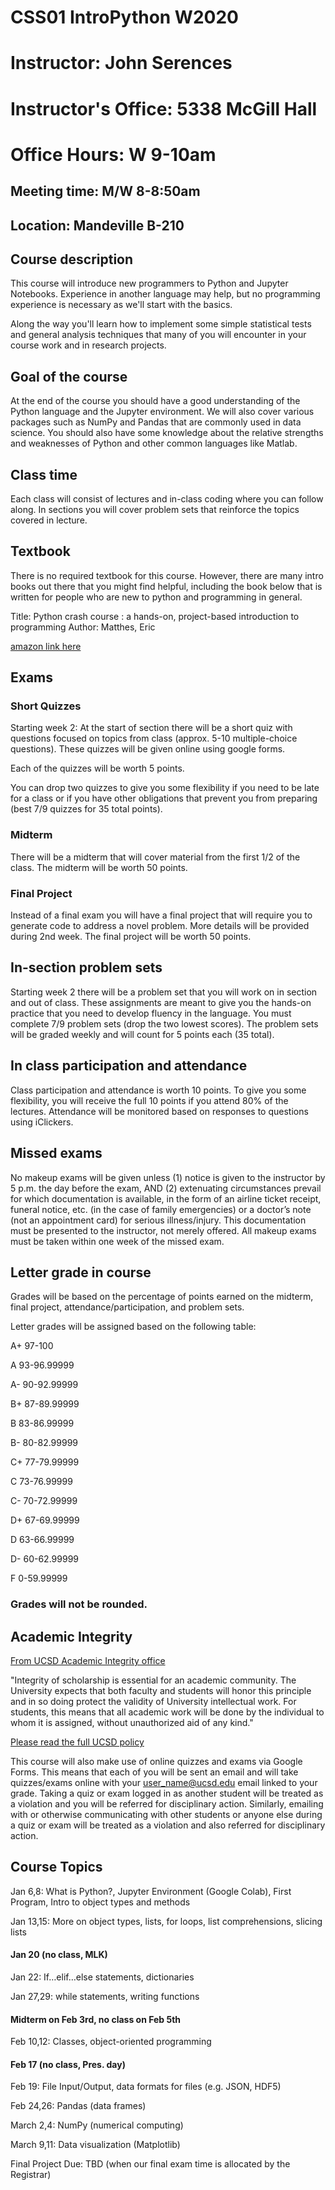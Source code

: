 # CSS01 IntroPython W2020

# Instructor: John Serences 

# Instructor's Office: 5338 McGill Hall 

# Office Hours: W 9-10am

## Meeting time: M/W 8-8:50am

## Location: Mandeville B-210

## Course description
This course will introduce new programmers to Python and Jupyter Notebooks. Experience in another language may help, but no programming experience is necessary as we'll start with the basics. 

Along the way you'll learn how to implement some simple statistical tests and general analysis techniques that many of you will encounter in your course work and in research projects.  

## Goal of the course
At the end of the course you should have a good understanding of the Python language and the Jupyter environment. We will also cover various packages such as NumPy and Pandas that are commonly used in data science. You should also have some knowledge about the relative strengths and weaknesses of Python and other common languages like Matlab. 

## Class time
Each class will consist of lectures and in-class coding where you can follow along. In sections you will cover problem sets that reinforce the topics covered in lecture. 

## Textbook
There is no required textbook for this course. However, there are many intro books out there that you might find helpful, including the book below that is written for people who are new to python and programming in general. 

Title: Python crash course : a hands-on, project-based introduction to programming
Author: Matthes, Eric

[amazon link here](https://www.amazon.com/Python-Crash-Course-Hands-Project-Based/dp/1593276036/ref=sr_1_1?s=books&ie=UTF8&qid=1546894838&sr=1-1&keywords=Python+Crash+Course%3A+A+Hands-On%2C+Project-Based+Introduction+to+Programming)

## Exams

### Short Quizzes
Starting week 2: At the start of section there will be a short quiz with questions focused on topics from class (approx. 5-10 multiple-choice questions). These quizzes will be given online using google forms. 

Each of the quizzes will be worth 5 points.

You can drop two quizzes to give you some flexibility if you need to be late for a class or if you have other obligations that prevent you from preparing (best 7/9 quizzes for 35 total points).  

### Midterm
There will be a midterm that will cover material from the first 1/2 of the class. The midterm will be worth 50 points. 

### Final Project
Instead of a final exam you will have a final project that will require you to generate code to address a novel problem. More details will be provided during 2nd week. The final project will be worth 50 points. 

## In-section problem sets
Starting week 2 there will be a problem set that you will work on in section and out of class. These assignments are meant to give you the hands-on practice that you need to develop fluency in the language. You must complete 7/9 problem sets (drop the two lowest scores). The problem sets will be graded weekly and will count for 5 points each (35 total). 

## In class participation and attendance
Class participation and attendance is worth 10 points. To give you some flexibility, you will receive the full 10 points if you attend 80% of the lectures. Attendance will be monitored based on responses to questions using iClickers. 

## Missed exams
No makeup exams will be given unless (1) notice is given to the instructor by 5 p.m. the day before the exam, AND (2) extenuating circumstances prevail for which documentation is available, in the form of an airline ticket receipt, funeral notice, etc. (in the case of family emergencies) or a doctor’s note (not an appointment card) for serious illness/injury. This documentation must be presented to the instructor, not merely offered. All makeup exams must be taken within one week of the missed exam. 

## Letter grade in course
Grades will be based on the percentage of points earned on the midterm, final project, attendance/participation, and problem sets. 

Letter grades will be assigned based on the following table:

A+ 97-100

A 93-96.99999

A- 90-92.99999
 
B+ 87-89.99999
 
B 83-86.99999
 
B- 80-82.99999
 
C+ 77-79.99999
 
C 73-76.99999
 
C- 70-72.99999
 
D+ 67-69.99999
 
D 63-66.99999
 
D- 60-62.99999
 
F 0-59.99999

### Grades will not be rounded.

## Academic Integrity

[From UCSD Academic Integrity office](https://academicintegrity.ucsd.edu/take-action/promote-integrity/faculty/syllabus-statements.html#General-statement-on-academic-i)

"Integrity of scholarship is essential for an academic community. The University expects that both faculty and students will honor this principle and in so doing protect the validity of University intellectual work. For students, this means that all academic work will be done by the individual to whom it is assigned, without unauthorized aid of any kind."

[Please read the full UCSD policy](http://senate.ucsd.edu/Operating-Procedures/Senate-Manual/Appendices/2)

This course will also make use of online quizzes and exams via Google Forms. This means that each of you will be sent an email and will take quizzes/exams online with your user_name@ucsd.edu email linked to your grade. Taking a quiz or exam logged in as another student will be treated as a violation and you will be referred for disciplinary action. Similarly, emailing with or otherwise communicating with other students or anyone else during a quiz or exam will be treated as a violation and also referred for disciplinary action.   

## Course Topics
Jan 6,8: What is Python?, Jupyter Environment (Google Colab), First Program, Intro to object types and methods

Jan 13,15: More on object types, lists, for loops, list comprehensions, slicing lists

#### Jan 20 (no class, MLK)

Jan 22: If…elif…else statements, dictionaries

Jan 27,29: while statements, writing functions

#### Midterm on Feb 3rd, no class on Feb 5th

Feb 10,12: Classes, object-oriented programming

#### Feb 17 (no class, Pres. day)

Feb 19: File Input/Output, data formats for files (e.g. JSON, HDF5)

Feb 24,26: Pandas (data frames)

March 2,4: NumPy (numerical computing)

March 9,11: Data visualization (Matplotlib)

Final Project Due: TBD (when our final exam time is allocated by the Registrar)

